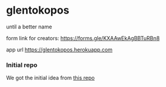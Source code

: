 # glentokopos
until a better name


form link for creators:
https://forms.gle/KXAAwEkAgBBTuRBn8

app url
https://glentokopos.herokuapp.com

### Initial repo

We got the initial idea from [this repo](https://github.com/myogeshchavan97/github-jobs-react-app)
